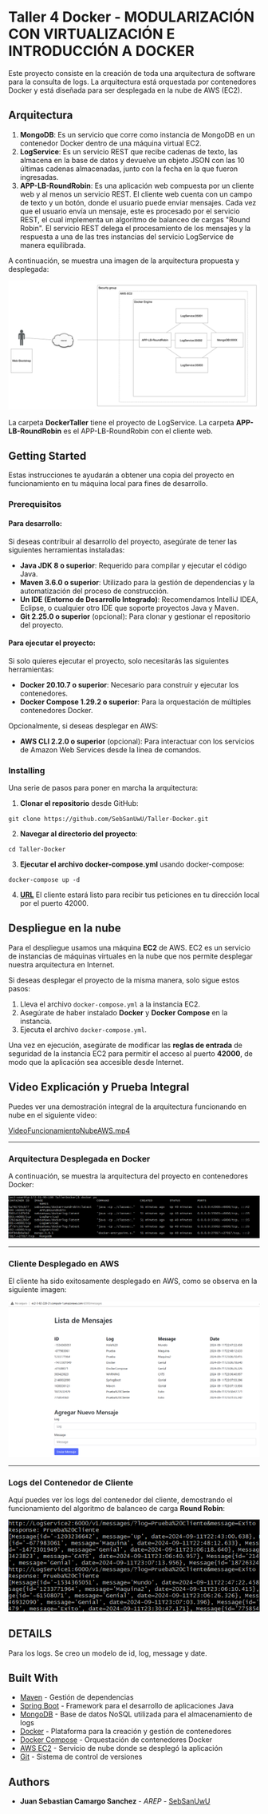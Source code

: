 # Taller 4 Docker - MODULARIZACIÓN CON VIRTUALIZACIÓN E INTRODUCCIÓN A DOCKER

Este proyecto consiste en la creación de toda una arquitectura de software para la consulta de logs. La arquitectura está orquestada por contenedores Docker y está diseñada para ser desplegada en la nube de AWS (EC2).

## Arquitectura

1. **MongoDB**: Es un servicio que corre como instancia de MongoDB en un contenedor Docker dentro de una máquina virtual EC2.
2. **LogService**: Es un servicio REST que recibe cadenas de texto, las almacena en la base de datos y devuelve un objeto JSON con las 10 últimas cadenas almacenadas, junto con la fecha en la que fueron ingresadas.
3. **APP-LB-RoundRobin**: Es una aplicación web compuesta por un cliente web y al menos un servicio REST. El cliente web cuenta con un campo de texto y un botón, donde el usuario puede enviar mensajes. Cada vez que el usuario envía un mensaje, este es procesado por el servicio REST, el cual implementa un algoritmo de balanceo de cargas "Round Robin". El servicio REST delega el procesamiento de los mensajes y la respuesta a una de las tres instancias del servicio LogService de manera equilibrada.

A continuación, se muestra una imagen de la arquitectura propuesta y desplegada:


![img.png](ReadMeContent/img.png)

La carpeta **DockerTaller** tiene el proyecto de LogService. La carpeta **APP-LB-RoundRobin** es el APP-LB-RoundRobin con el cliente web.

## Getting Started

Estas instrucciones te ayudarán a obtener una copia del proyecto en funcionamiento en tu máquina local para fines de desarrollo.

### Prerequisitos

#### Para desarrollo:

Si deseas contribuir al desarrollo del proyecto, asegúrate de tener las siguientes herramientas instaladas:

- **Java JDK 8 o superior**: Requerido para compilar y ejecutar el código Java.
- **Maven 3.6.0 o superior**: Utilizado para la gestión de dependencias y la automatización del proceso de construcción.
- **Un IDE (Entorno de Desarrollo Integrado)**: Recomendamos IntelliJ IDEA, Eclipse, o cualquier otro IDE que soporte proyectos Java y Maven.
- **Git 2.25.0 o superior** (opcional): Para clonar y gestionar el repositorio del proyecto.

#### Para ejecutar el proyecto:

Si solo quieres ejecutar el proyecto, solo necesitarás las siguientes herramientas:

- **Docker 20.10.7 o superior**: Necesario para construir y ejecutar los contenedores.
- **Docker Compose 1.29.2 o superior**: Para la orquestación de múltiples contenedores Docker.

Opcionalmente, si deseas desplegar en AWS:

- **AWS CLI 2.2.0 o superior** (opcional): Para interactuar con los servicios de Amazon Web Services desde la línea de comandos.

### Installing

Una serie de pasos para poner en marcha la arquitectura:

1. **Clonar el repositorio** desde GitHub:
```
git clone https://github.com/SebSanUwU/Taller-Docker.git
```
2. **Navegar al directorio del proyecto**:
```
cd Taller-Docker
```
3. **Ejecutar el archivo docker-compose.yml** usando docker-compose:
```
docker-compose up -d
```
4. **[URL](http://localhost:42000/messages)** El cliente estará listo para recibir tus peticiones en tu dirección local por el puerto 42000.

## Despliegue en la nube

Para el despliegue usamos una máquina **EC2** de AWS. EC2 es un servicio de instancias de máquinas virtuales en la nube que nos permite desplegar nuestra arquitectura en Internet.

Si deseas desplegar el proyecto de la misma manera, solo sigue estos pasos:

1. Lleva el archivo `docker-compose.yml` a la instancia EC2.
2. Asegúrate de haber instalado **Docker** y **Docker Compose** en la instancia.
3. Ejecuta el archivo `docker-compose.yml`.

Una vez en ejecución, asegúrate de modificar las **reglas de entrada** de seguridad de la instancia EC2 para permitir el acceso al puerto **42000**, de modo que la aplicación sea accesible desde Internet.

## Video Explicación y Prueba Integral

Puedes ver una demostración integral de la arquitectura funcionando en nube en el siguiente video:

[VideoFuncionamientoNubeAWS.mp4](ReadMeContent%2FVideoFuncionamientoNubeAWS.mp4)

---

### Arquitectura Desplegada en Docker

A continuación, se muestra la arquitectura del proyecto en contenedores Docker:

![Arquitectura en Docker](ReadMeContent/dockerps.png)

---

### Cliente Desplegado en AWS

El cliente ha sido exitosamente desplegado en AWS, como se observa en la siguiente imagen:

![Cliente Desplegado](ReadMeContent/deployClient.png)

---

### Logs del Contenedor de Cliente

Aquí puedes ver los logs del contenedor del cliente, demostrando el funcionamiento del algoritmo de balanceo de carga **Round Robin**:

![Logs Round Robin](ReadMeContent/roundrobinlogs.png)

## DETAILS

Para los logs. Se creo un modelo de id, log, message y date.

## Built With

* [Maven](https://maven.apache.org/) - Gestión de dependencias
* [Spring Boot](https://spring.io/projects/spring-boot) - Framework para el desarrollo de aplicaciones Java
* [MongoDB](https://www.mongodb.com/) - Base de datos NoSQL utilizada para el almacenamiento de logs
* [Docker](https://www.docker.com/) - Plataforma para la creación y gestión de contenedores
* [Docker Compose](https://docs.docker.com/compose/) - Orquestación de contenedores Docker
* [AWS EC2](https://aws.amazon.com/ec2/) - Servicio de nube donde se desplegó la aplicación
* [Git](https://git-scm.com/) - Sistema de control de versiones

## Authors

* **Juan Sebastian Camargo Sanchez** - *AREP* - [SebSanUwU](https://github.com/SebSanUwU)
